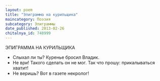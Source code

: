 ```yaml
---
layout: poem
title: "Эпиграмма на курильщика"
maincategory: Поэзия
subcategory: Эпиграммы
date_published: 2013-02-26
chitalnya_id: 748999
---
```




ЭПИГРАММА НА КУРИЛЬЩИКА

- Слыхал ли ты? Куренье бросил Владик.
- Не ври! Такого сделать он не мог.
Так что прошу: прикалываться хватит!
- Не веришь? Вот в газете некролог!






